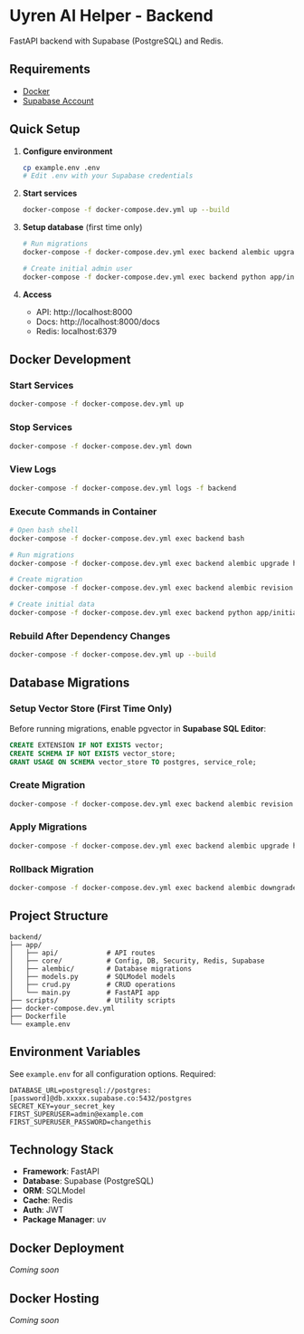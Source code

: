 # Uyren AI Helper - Backend

FastAPI backend with Supabase (PostgreSQL) and Redis.

## Requirements

- [Docker](https://www.docker.com/)
- [Supabase Account](https://supabase.com)

## Quick Setup

1. **Configure environment**
   ```bash
   cp example.env .env
   # Edit .env with your Supabase credentials
   ```

2. **Start services**
   ```bash
   docker-compose -f docker-compose.dev.yml up --build
   ```

3. **Setup database** (first time only)
   ```bash
   # Run migrations
   docker-compose -f docker-compose.dev.yml exec backend alembic upgrade head
   
   # Create initial admin user
   docker-compose -f docker-compose.dev.yml exec backend python app/initial_data.py
   ```

4. **Access**
   - API: http://localhost:8000
   - Docs: http://localhost:8000/docs
   - Redis: localhost:6379

## Docker Development

### Start Services
```bash
docker-compose -f docker-compose.dev.yml up
```

### Stop Services
```bash
docker-compose -f docker-compose.dev.yml down
```

### View Logs
```bash
docker-compose -f docker-compose.dev.yml logs -f backend
```

### Execute Commands in Container
```bash
# Open bash shell
docker-compose -f docker-compose.dev.yml exec backend bash

# Run migrations
docker-compose -f docker-compose.dev.yml exec backend alembic upgrade head

# Create migration
docker-compose -f docker-compose.dev.yml exec backend alembic revision --autogenerate -m "description"

# Create initial data
docker-compose -f docker-compose.dev.yml exec backend python app/initial_data.py
```

### Rebuild After Dependency Changes
```bash
docker-compose -f docker-compose.dev.yml up --build
```

## Database Migrations

### Setup Vector Store (First Time Only)

Before running migrations, enable pgvector in **Supabase SQL Editor**:

```sql
CREATE EXTENSION IF NOT EXISTS vector;
CREATE SCHEMA IF NOT EXISTS vector_store;
GRANT USAGE ON SCHEMA vector_store TO postgres, service_role;
```

### Create Migration
```bash
docker-compose -f docker-compose.dev.yml exec backend alembic revision --autogenerate -m "Add new model"
```

### Apply Migrations
```bash
docker-compose -f docker-compose.dev.yml exec backend alembic upgrade head
```

### Rollback Migration
```bash
docker-compose -f docker-compose.dev.yml exec backend alembic downgrade -1
```

## Project Structure

```
backend/
├── app/
│   ├── api/            # API routes
│   ├── core/           # Config, DB, Security, Redis, Supabase
│   ├── alembic/        # Database migrations
│   ├── models.py       # SQLModel models
│   ├── crud.py         # CRUD operations
│   └── main.py         # FastAPI app
├── scripts/            # Utility scripts
├── docker-compose.dev.yml
├── Dockerfile
└── example.env
```

## Environment Variables

See `example.env` for all configuration options. Required:

```env
DATABASE_URL=postgresql://postgres:[password]@db.xxxxx.supabase.co:5432/postgres
SECRET_KEY=your_secret_key
FIRST_SUPERUSER=admin@example.com
FIRST_SUPERUSER_PASSWORD=changethis
```

## Technology Stack

- **Framework**: FastAPI
- **Database**: Supabase (PostgreSQL)
- **ORM**: SQLModel
- **Cache**: Redis
- **Auth**: JWT
- **Package Manager**: uv

## Docker Deployment

_Coming soon_

## Docker Hosting

_Coming soon_
